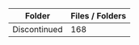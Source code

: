 | Folder       |   Files / Folders |
|--------------|-------------------|
| Discontinued |               168 |